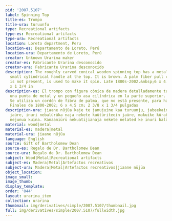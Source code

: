 ```yaml
---
pid: '2007.5107'
label: Spinning Top
title-es: Trompo
title-ura: turuunfu
type: Recreational artifacts
type-es: Recreational artifacts
type-ura: Recreational artifacts
location: Loreto department, Peru
location-es: Departamento de Loreto, Perú
location-ura: Departamento de Loreto, Perú
creator: Unknown Urarina maker
creator-es: Fabricante Urarina desconocido
creator-ura: Fabricante Urarina desconocido
description: The roughly carved conical wooden spinning top has a metal tip and a
  small cylindrical handle at the top. It is brown. A palm fiber pull cord, which
  is not present, is used to make it spin. Late 1800s-2002.&nbsp;6 x 4.5 cm; 2 3/8
  x 1 3/4 in
description-es: El trompo con figura cónica de madera detalladamente tallado tiene
  una punta de metal y un pequeño asa cilíndrica en la parte superior. Es marrón.
  Se utiliza un cordón de fibra de palma, que no está presente, para hacerlo girar.
  Finales de 1800-2002; 6 x 4,5 cm; 2 3/8 x 1 3/4 pulgadas
description-ura: jiaane nüjüa kaje te janujuine kaa turuunju, jabeekain retütüinte
  jaüre, inuri nebalürüka naja nekete kuütüriteein jaüre, makuike kürabu enauain rautujein
  nejunua kuina. Kanaaniürü nekuatijianaja nekete nelated ke inuri balüünejein jenunuin
material: wood|metal
material-es: madera|metal
material-ura: jiaane nüjüa
language: English
source: Gift of Bartholomew Dean
source-es: Regalo de Dr. Bartholomew Dean
source-ura: Regalo de Dr. Bartholomew Dean
subject: Wood|Metal|Recreational artifacts
subject-es: Madera|Metal|Artefactos recreativos
subject-ura: Madera|Metal|Artefactos recreativos|jiaane nüjüa
object_location:
image_small:
image_thumb:
display_template:
order: '044'
layout: urarina_item
collection: urarina
thumbnail: img/derivatives/simple/2007.5107/thumbnail.jpg
full: img/derivatives/simple/2007.5107/fullwidth.jpg
---
```

